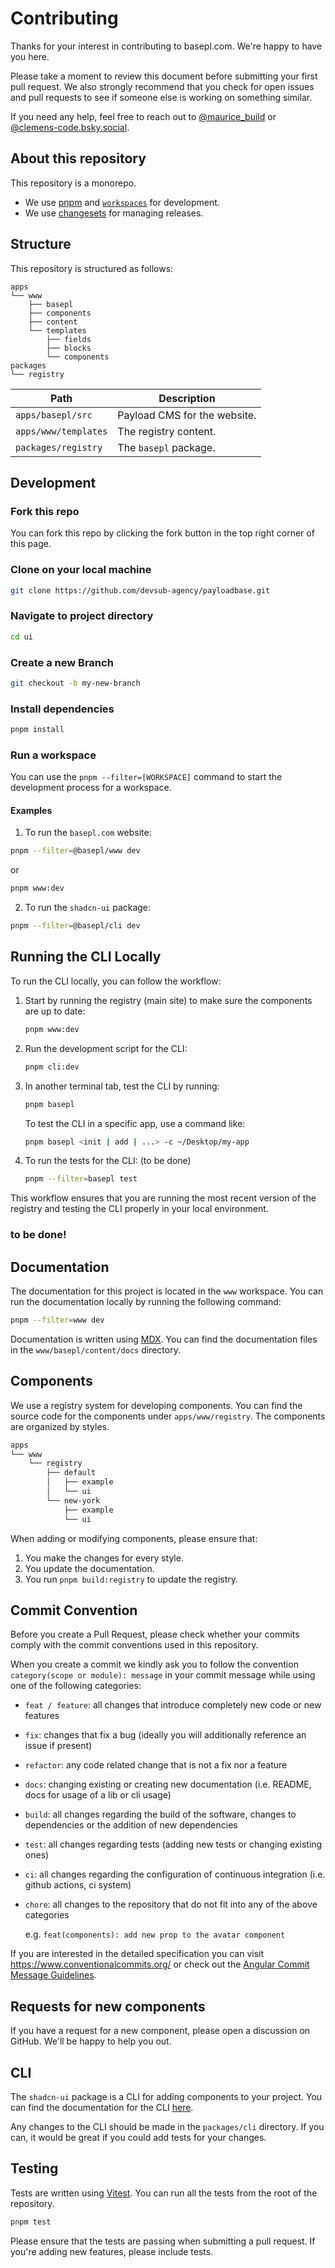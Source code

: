 # Contributing

Thanks for your interest in contributing to basepl.com. We're happy to have you here.

Please take a moment to review this document before submitting your first pull request. We also strongly recommend that you check for open issues and pull requests to see if someone else is working on something similar.

If you need any help, feel free to reach out to [@maurice_build](https://x.com/maurice_build) or [@clemens-code.bsky.social](https://bsky.app/profile/clemens-code.bsky.social).

## About this repository

This repository is a monorepo.

- We use [pnpm](https://pnpm.io) and [`workspaces`](https://pnpm.io/workspaces) for development.
- We use [changesets](https://github.com/changesets/changesets) for managing releases.

## Structure

This repository is structured as follows:

```
apps
└── www
    ├── basepl
    ├── components
    ├── content
    └── templates
        ├── fields
        ├── blocks
        └── components
packages
└── registry
```

| Path                  | Description                           |
|-----------------------|---------------------------------------|
| `apps/basepl/src`     | Payload CMS for the website.          |
| `apps/www/templates`  | The registry content.                 |
| `packages/registry`   | The `basepl` package.                 |

## Development

### Fork this repo

You can fork this repo by clicking the fork button in the top right corner of this page.

### Clone on your local machine

```bash
git clone https://github.com/devsub-agency/payloadbase.git
```

### Navigate to project directory

```bash
cd ui
```

### Create a new Branch

```bash
git checkout -b my-new-branch
```

### Install dependencies

```bash
pnpm install
```

### Run a workspace

You can use the `pnpm --filter=[WORKSPACE]` command to start the development process for a workspace.

#### Examples

1. To run the `basepl.com` website:

```bash
pnpm --filter=@basepl/www dev
```
or
```bash
pnpm www:dev
```

2. To run the `shadcn-ui` package:

```bash
pnpm --filter=@basepl/cli dev
```

## Running the CLI Locally

To run the CLI locally, you can follow the workflow:

1. Start by running the registry (main site) to make sure the components are up to date:

   ```bash
   pnpm www:dev
   ```

2. Run the development script for the CLI:

   ```bash
   pnpm cli:dev
   ```

3. In another terminal tab, test the CLI by running:

   ```bash
   pnpm basepl
   ```

   To test the CLI in a specific app, use a command like:

   ```bash
   pnpm basepl <init | add | ...> -c ~/Desktop/my-app
   ```

4. To run the tests for the CLI: (to be done)

   ```bash
   pnpm --filter=basepl test
   ```

This workflow ensures that you are running the most recent version of the registry and testing the CLI properly in your local environment.

### to be done!
## Documentation

The documentation for this project is located in the `www` workspace. You can run the documentation locally by running the following command:

```bash
pnpm --filter=www dev
```

Documentation is written using [MDX](https://mdxjs.com). You can find the documentation files in the `www/basepl/content/docs` directory.

## Components

We use a registry system for developing components. You can find the source code for the components under `apps/www/registry`. The components are organized by styles.

```bash
apps
└── www
    └── registry
        ├── default
        │   ├── example
        │   └── ui
        └── new-york
            ├── example
            └── ui
```

When adding or modifying components, please ensure that:

1. You make the changes for every style.
2. You update the documentation.
3. You run `pnpm build:registry` to update the registry.

## Commit Convention

Before you create a Pull Request, please check whether your commits comply with
the commit conventions used in this repository.

When you create a commit we kindly ask you to follow the convention
`category(scope or module): message` in your commit message while using one of
the following categories:

- `feat / feature`: all changes that introduce completely new code or new
  features
- `fix`: changes that fix a bug (ideally you will additionally reference an
  issue if present)
- `refactor`: any code related change that is not a fix nor a feature
- `docs`: changing existing or creating new documentation (i.e. README, docs for
  usage of a lib or cli usage)
- `build`: all changes regarding the build of the software, changes to
  dependencies or the addition of new dependencies
- `test`: all changes regarding tests (adding new tests or changing existing
  ones)
- `ci`: all changes regarding the configuration of continuous integration (i.e.
  github actions, ci system)
- `chore`: all changes to the repository that do not fit into any of the above
  categories

  e.g. `feat(components): add new prop to the avatar component`

If you are interested in the detailed specification you can visit
https://www.conventionalcommits.org/ or check out the
[Angular Commit Message Guidelines](https://github.com/angular/angular/blob/22b96b9/CONTRIBUTING.md#-commit-message-guidelines).

## Requests for new components

If you have a request for a new component, please open a discussion on GitHub. We'll be happy to help you out.

## CLI

The `shadcn-ui` package is a CLI for adding components to your project. You can find the documentation for the CLI [here](https://ui.shadcn.com/docs/cli).

Any changes to the CLI should be made in the `packages/cli` directory. If you can, it would be great if you could add tests for your changes.

## Testing

Tests are written using [Vitest](https://vitest.dev). You can run all the tests from the root of the repository.

```bash
pnpm test
```

Please ensure that the tests are passing when submitting a pull request. If you're adding new features, please include tests.
